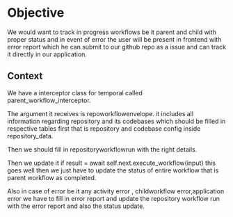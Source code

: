# Objective 

We would want to track in progress workflows be it parent and child with proper status and in event of error the user will be present in frontend with error report which he can submit to our github repo as a issue and can track it directly in our application.

## Context

We have a interceptor class for temporal called parent_workflow_interceptor.

The argument it receives is repoworkflowenvelope. it includes all information regarding repository and its codebases which should be filled in respective tables first that is repository and codebase config inside repository_data.

Then we should fill in repositoryworkflowrun  with the right details.

Then we update it if result = await self.next.execute_workflow(input) this goes well then we just have to update the status of entire workflow that is parent workflow as completed.

Also in case of error be it any activity error , childworkflow error,application error  we have to fill in error report and update the repository workflow run with the error report and also the status update.

